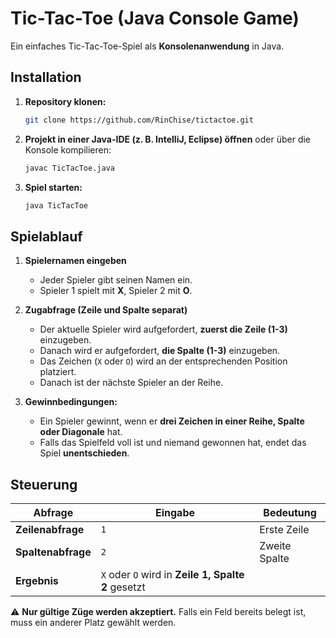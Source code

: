 # Tic-Tac-Toe (Java Console Game)

Ein einfaches Tic-Tac-Toe-Spiel als **Konsolenanwendung** in Java.

## Installation

1. **Repository klonen:**
   ```sh
   git clone https://github.com/RinChise/tictactoe.git
   ```
2. **Projekt in einer Java-IDE (z. B. IntelliJ, Eclipse) öffnen** oder über die Konsole kompilieren:
   ```sh
   javac TicTacToe.java
   ```
3. **Spiel starten:**
   ```sh
   java TicTacToe
   ```

## Spielablauf

1. **Spielernamen eingeben**
    - Jeder Spieler gibt seinen Namen ein.
    - Spieler 1 spielt mit **X**, Spieler 2 mit **O**.

2. **Zugabfrage (Zeile und Spalte separat)**
    - Der aktuelle Spieler wird aufgefordert, **zuerst die Zeile (1-3)** einzugeben.
    - Danach wird er aufgefordert, **die Spalte (1-3)** einzugeben.
    - Das Zeichen (`X` oder `O`) wird an der entsprechenden Position platziert.
    - Danach ist der nächste Spieler an der Reihe.

3. **Gewinnbedingungen:**
    - Ein Spieler gewinnt, wenn er **drei Zeichen in einer Reihe, Spalte oder Diagonale** hat.
    - Falls das Spielfeld voll ist und niemand gewonnen hat, endet das Spiel **unentschieden**.

## Steuerung

| Abfrage | Eingabe | Bedeutung |
|---------|--------|----------|
| **Zeilenabfrage** | `1` | Erste Zeile |
| **Spaltenabfrage** | `2` | Zweite Spalte |
| **Ergebnis** | `X` oder `O` wird in **Zeile 1, Spalte 2** gesetzt |

⚠ **Nur gültige Züge werden akzeptiert.** Falls ein Feld bereits belegt ist, muss ein anderer Platz gewählt werden.